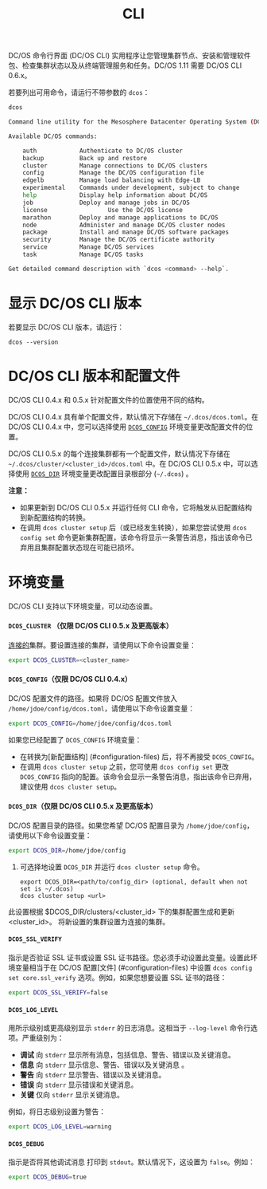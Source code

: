 ﻿---
layout: layout.pug
navigationTitle: CLI
title: CLI
menuWeight: 50
excerpt: 了解 DC/OS 命令行界面

enterprise: false
---

DC/OS 命令行界面 (DC/OS CLI) 实用程序让您管理集群节点、安装和管理软件包、检查集群状态以及从终端管理服务和任务。DC/OS 1.11 需要 DC/OS CLI 0.6.x。

若要列出可用命令，请运行不带参数的 `dcos`：

```bash
dcos

Command line utility for the Mesosphere Datacenter Operating System (DC/OS). The Mesosphere DC/OS is a distributed operating system built around Apache Mesos. This utility provides tools for easy management of a DC/OS installation.

Available DC/OS commands:

	auth           	Authenticate to DC/OS cluster
	backup          Back up and restore
	cluster        	Manage connections to DC/OS clusters
	config         	Manage the DC/OS configuration file
	edgelb          Manage load balancing with Edge-LB
	experimental   	Commands under development, subject to change
	help           	Display help information about DC/OS
	job            	Deploy and manage jobs in DC/OS
	license					Use the DC/OS license
	marathon       	Deploy and manage applications to DC/OS
	node           	Administer and manage DC/OS cluster nodes
	package        	Install and manage DC/OS software packages
	security        Manage the DC/OS certificate authority
	service        	Manage DC/OS services
	task           	Manage DC/OS tasks

Get detailed command description with `dcos <command> --help`.
```

# 显示 DC/OS CLI 版本

若要显示 DC/OS CLI 版本，请运行：

```
dcos --version
```

<a name="configuration-files"></a>
# DC/OS CLI 版本和配置文件

DC/OS CLI 0.4.x 和 0.5.x 针对配置文件的位置使用不同的结构。

DC/OS CLI 0.4.x 具有单个配置文件，默认情况下存储在 `~/.dcos/dcos.toml`。在 DC/OS CLI 0.4.x 中，您可以选择使用 [`DCOS_CONFIG`](#dcos-config) 环境变量更改配置文件的位置。

DC/OS CLI 0.5.x 的每个连接集群都有一个配置文件，默认情况下存储在 `~/.dcos/cluster/<cluster_id>/dcos.toml` 中。在 DC/OS CLI 0.5.x 中，可以选择使用 [`DCOS_DIR`](#dcos-cdir) 环境变量更改配置目录根部分 (`~/.dcos`) 。

**注意：**
- 如果更新到 DC/OS CLI 0.5.x 并运行任何 CLI 命令，它将触发从旧配置结构到新配置结构的转换。
- 在调用 `dcos cluster setup` 后（或已经发生转换），如果您尝试使用 `dcos config set` 命令更新集群配置，该命令将显示一条警告消息，指出该命令已弃用且集群配置状态现在可能已损坏。

# 环境变量

DC/OS CLI 支持以下环境变量，可以动态设置。

<a name="dcos-cluster"></a>
#### `DCOS_CLUSTER` （仅限 DC/OS CLI 0.5.x 及更高版本）

[连接的](/1.10/cli/command-reference/dcos-cluster/dcos-cluster-attach/)集群。要设置连接的集群，请使用以下命令设置变量：

```bash
export DCOS_CLUSTER=<cluster_name>
```

<a name="dcos-config"></a>
#### `DCOS_CONFIG`（仅限 DC/OS CLI 0.4.x）

DC/OS 配置文件的路径。如果将 DC/OS 配置文件放入 `/home/jdoe/config/dcos.toml`，请使用以下命令设置变量：

```bash
export DCOS_CONFIG=/home/jdoe/config/dcos.toml
```

如果您已经配置了 `DCOS_CONFIG` 环境变量：

- 在转换为[新配置结构] (#configuration-files) 后，将不再接受 `DCOS_CONFIG`。
- 在调用 `dcos cluster setup` 之前，您可使用 `dcos config set` 更改 `DCOS_CONFIG` 指向的配置。该命令会显示一条警告消息，指出该命令已弃用，建议使用 `dcos cluster setup`。


<a name="dcos-dir"></a>
#### `DCOS_DIR`（仅限 DC/OS CLI 0.5.x 及更高版本）

DC/OS 配置目录的路径。如果您希望 DC/OS 配置目录为 `/home/jdoe/config`，请使用以下命令设置变量：

```bash
export DCOS_DIR=/home/jdoe/config
```

1. 可选择地设置 `DCOS_DIR` 并运行 `dcos cluster setup` 命令。

    ```
    export DCOS_DIR=<path/to/config_dir> (optional, default when not set is ~/.dcos)
    dcos cluster setup <url>
    ```

 此设置根据 $DCOS_DIR/clusters/<cluster_id> 下的集群配置生成和更新<cluster_id>。 将新设置的集群设置为连接的集群。


<a name="dcos-ssl-verify"></a>
#### `DCOS_SSL_VERIFY`
指示是否验证 SSL 证书或设置 SSL 证书路径。您必须手动设置此变量。设置此环境变量相当于在 DC/OS 配置[文件] (#configuration-files) 中设置 `dcos config set core.ssl_verify` 选项。例如，如果您想要设置 SSL 证书的路径：

```bash
export DCOS_SSL_VERIFY=false
```

<a name="dcos-log-level"></a>
#### `DCOS_LOG_LEVEL`
用所示级别或更高级别显示 `stderr` 的日志消息。这相当于 `--log-level` 命令行选项。严重级别为：

* **调试** 向 `stderr` 显示所有消息，包括信息、警告、错误以及关键消息。
* **信息** 向 `stderr` 显示信息、警告、错误以及关键消息 。
* **警告** 向 `stderr` 显示警告、错误以及关键消息。
* **错误** 向 `stderr` 显示错误和关键消息。
* **关键** 仅向 `stderr` 显示关键消息。

例如，将日志级别设置为警告：

```bash
export DCOS_LOG_LEVEL=warning
```

<a name="dcos-debug"></a>
#### `DCOS_DEBUG`
指示是否将其他调试消息 打印到 `stdout`。默认情况下，这设置为 `false`。例如：

```bash
export DCOS_DEBUG=true
```
